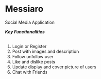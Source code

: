 # Messiaro
Social Media Application

<i><b>Key Functionalities</b></i><br/><br/>
<ol>
  <li>Login or Register</li>
  <li>Post with images and description</li>
  <li>Follow unfollow user</li>
  <li>Like and dislike posts</li>
  <li>Update display and cover picture of users</li>
  <li>Chat with Friends</li>
</ol>
